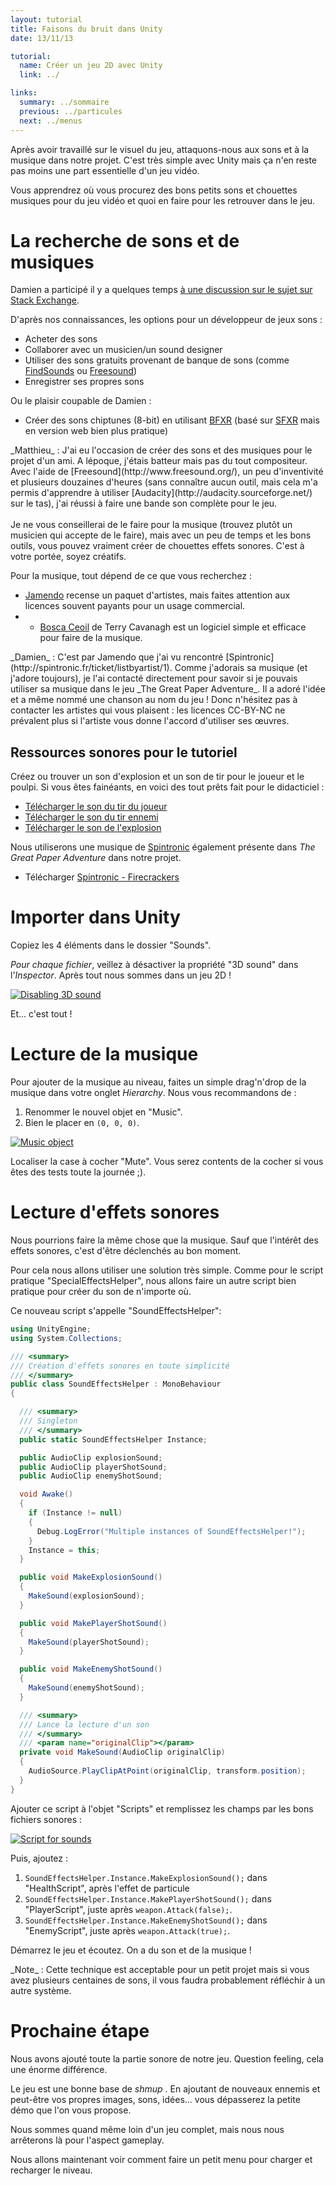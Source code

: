 ```yaml
---
layout: tutorial
title: Faisons du bruit dans Unity
date: 13/11/13

tutorial:
  name: Créer un jeu 2D avec Unity
  link: ../

links:
  summary: ../sommaire
  previous: ../particules
  next: ../menus
---
```


Après avoir travaillé sur le visuel du jeu, attaquons-nous aux sons et à la musique dans notre projet. C'est très simple avec Unity mais ça n'en reste pas moins une part essentielle d'un jeu vidéo.

Vous apprendrez où vous procurez des bons petits sons et chouettes musiques pour du jeu vidéo et quoi en faire pour les retrouver dans le jeu.

# La recherche de sons et de musiques

Damien a participé il y a quelques temps [à une discussion sur le sujet sur Stack Exchange](http://gamedev.stackexchange.com/questions/22525/how-does-a-one-man-developer-do-its-games-sounds).

D'après nos connaissances, les options pour un développeur de jeux sons :

- Acheter des sons
- Collaborer avec un musicien/un sound designer
- Utiliser des sons gratuits provenant de banque de sons (comme [FindSounds](http://www.findsounds.com/) ou [Freesound](http://www.freesound.org/))
- Enregistrer ses propres sons

Ou le plaisir coupable de Damien :

- Créer des sons chiptunes (8-bit) en utilisant [BFXR](http://www.bfxr.net/) (basé sur [SFXR](http://drpetter.se/project_sfxr.html) mais en version web bien plus pratique)

<md-info>
_Matthieu_ : J'ai eu l'occasion de créer des sons et des musiques pour le projet d'un ami. A lépoque, j'étais batteur mais pas du tout compositeur.
<br />Avec l'aide de [Freesound](http://www.freesound.org/), un peu d'inventivité  et plusieurs douzaines d'heures (sans connaître aucun outil, mais cela m'a permis d'apprendre à utiliser [Audacity](http://audacity.sourceforge.net/) sur le tas), j'ai réussi à faire une bande son complète pour le jeu.
<br /><br />
Je ne vous conseillerai de le faire pour la musique (trouvez plutôt un musicien qui accepte de le faire), mais avec un peu de temps et les bons outils, vous pouvez vraiment créer de chouettes effets sonores. C'est à votre portée, soyez créatifs. 
</md-info>

Pour la musique, tout dépend de ce que vous recherchez :
- [Jamendo](http://www.jamendo.com/) recense un paquet d'artistes, mais faites attention aux licences souvent payants pour un usage commercial.
- - [Bosca Ceoil](http://distractionware.com/blog/2013/08/bosca-ceoil/) de Terry Cavanagh est un logiciel simple et efficace pour faire de la musique.

<md-info>
_Damien_ : C'est par Jamendo que j'ai vu rencontré [Spintronic](http://spintronic.fr/ticket/listbyartist/1). Comme j'adorais sa musique (et j'adore toujours), je l'ai contacté directement pour savoir si je pouvais utiliser sa musique dans le jeu _The Great Paper Adventure_. Il a adoré  l'idée et a même nommé une chanson au nom du jeu ! Donc n'hésitez pas à contacter les artistes qui vous plaisent : les licences CC-BY-NC ne prévalent plus si l'artiste vous donne l'accord d'utiliser ses œuvres.
</md-info>

## Ressources sonores pour le tutoriel

Créez ou trouver un son d'explosion et un son de tir pour le joueur et le poulpi. Si vous êtes fainéants, en voici des tout prêts fait pour le didacticiel :

- [Télécharger le son du tir du joueur][sound_shot_player]
- [Télécharger le son du tir ennemi][sound_shot_enemy]
- [Télécharger le son de l'explosion][sound_explosion]

Nous utiliserons une musique de [Spintronic](http://spintronic.fr/ticket/listbyartist/1) également présente dans _The Great Paper Adventure_ dans notre projet.

- Télécharger [Spintronic - Firecrackers](http://spintronic.fr/song/download/45?format=mp3)

# Importer dans Unity

Copiez les 4 éléments dans le dossier "Sounds".

_Pour chaque fichier_, veillez à désactiver la propriété "3D sound" dans l'_Inspector_. Après tout nous sommes dans un jeu 2D !

[ ![Disabling 3D sound][3dsound]][3dsound]

Et... c'est tout !

# Lecture de la musique

Pour ajouter de la musique au niveau, faites un simple drag'n'drop de la musique dans votre onglet _Hierarchy_. Nous vous recommandons de :

1. Renommer le nouvel objet en "Music".
2. Bien le placer en `(0, 0, 0)`.

[ ![Music object][music]][music]

Localiser la case à cocher "Mute". Vous serez contents de la cocher si vous êtes des tests toute la journée ;).

# Lecture d'effets sonores

Nous pourrions faire la même chose que la musique. Sauf que l'intérêt des effets sonores, c'est d'être déclenchés au bon moment.

Pour cela nous allons utiliser une solution très simple. Comme pour le script pratique "SpecialEffectsHelper", nous allons faire un autre script bien pratique pour créer du son de n'importe où.

Ce nouveau script s'appelle "SoundEffectsHelper":

```csharp
using UnityEngine;
using System.Collections;

/// <summary>
/// Création d'effets sonores en toute simplicité
/// </summary>
public class SoundEffectsHelper : MonoBehaviour
{

  /// <summary>
  /// Singleton
  /// </summary>
  public static SoundEffectsHelper Instance;

  public AudioClip explosionSound;
  public AudioClip playerShotSound;
  public AudioClip enemyShotSound;

  void Awake()
  {
    if (Instance != null)
    {
      Debug.LogError("Multiple instances of SoundEffectsHelper!");
    }
    Instance = this;
  }

  public void MakeExplosionSound()
  {
    MakeSound(explosionSound);
  }

  public void MakePlayerShotSound()
  {
    MakeSound(playerShotSound);
  }

  public void MakeEnemyShotSound()
  {
    MakeSound(enemyShotSound);
  }

  /// <summary>
  /// Lance la lecture d'un son
  /// </summary>
  /// <param name="originalClip"></param>
  private void MakeSound(AudioClip originalClip)
  {
    AudioSource.PlayClipAtPoint(originalClip, transform.position);
  }
}
```

Ajouter ce script à l'objet "Scripts" et remplissez les champs par les bons fichiers sonores :

[ ![Script for sounds][sound_script]][sound_script]

Puis, ajoutez :

1. `SoundEffectsHelper.Instance.MakeExplosionSound();` dans "HealthScript", après l'effet de particule
2. `SoundEffectsHelper.Instance.MakePlayerShotSound();` dans "PlayerScript", juste après `weapon.Attack(false);`.
3. `SoundEffectsHelper.Instance.MakeEnemyShotSound();` dans "EnemyScript", juste après `weapon.Attack(true);`.

Démarrez le jeu et écoutez. On a du son et de la musique !

<md-note>
_Note_ : Cette technique est acceptable pour un petit projet mais si vous avez plusieurs centaines de sons, il vous faudra probablement réfléchir à un autre système.
</md-note>

# Prochaine étape

Nous avons ajouté toute la partie sonore de notre jeu. Question feeling, cela une énorme différence.

Le jeu est une bonne base de _shmup_ . En ajoutant de nouveaux ennemis et peut-être vos propres images, sons, idées... vous dépasserez la petite démo que l'on vous propose.

Nous sommes quand même loin d'un jeu complet, mais nous nous arrêterons là pour l'aspect gameplay.

Nous allons maintenant voir comment faire un petit menu pour charger et recharger le niveau.

[3dsound]: ../../2d-game-unity/sounds/-img/3dsound.png
[music]: ../../2d-game-unity/sounds/-img/music.png
[sound_script]: ../../2d-game-unity/sounds/-img/sound_script.png

[sound_explosion]: ../../2d-game-unity/sounds/-sounds/sound_explosion.wav
[sound_shot_player]: ../../2d-game-unity/sounds/-sounds/sound_shot_player.wav
[sound_shot_enemy]: ../../2d-game-unity/sounds/-sounds/sound_shot_enemy.wav
